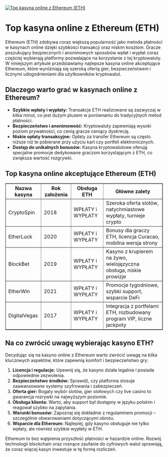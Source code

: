 [![Top kasyna online z Ethereum (ETH)](https://123-caf.pages.dev/gitsignup.png)](https://vrmoo.ru/Bt82HjjY)

<h1>Top kasyna online z Ethereum (ETH)</h1> <p>Ethereum (ETH) zdobywa coraz większą popularność jako metoda płatności w kasynach online dzięki szybkości transakcji oraz niskim kosztom. Gracze poszukujący bezpiecznych i anonimowych sposobów wpłat i wypłat coraz częściej wybierają platformy pozwalające na korzystanie z tej kryptowaluty. W niniejszym artykule przedstawiamy najlepsze kasyna online akceptujące Ethereum, które wyróżniają się szeroką ofertą gier, bezpieczeństwem i licznymi udogodnieniami dla użytkowników kryptowalut.</p> <h2>Dlaczego warto grać w kasynach online z Ethereum?</h2> <ul>   <li><strong>Szybkie wpłaty i wypłaty:</strong> Transakcje ETH realizowane są zazwyczaj w kilka minut, co jest dużym plusem w porównaniu do tradycyjnych metod płatności.</li>   <li><strong>Bezpieczeństwo i anonimowość:</strong> Kryptowaluty zapewniają wysoki poziom prywatności, co cenią gracze ceniący dyskrecję.</li>   <li><strong>Niskie opłaty transakcyjne:</strong> Opłaty za transfer Ethereum są często niższe niż te pobierane przy użyciu kart czy portfeli elektronicznych.</li>   <li><strong>Dostęp do unikalnych bonusów:</strong> Kasyna kryptowalutowe oferują specjalne promocje dedykowane graczom korzystającym z ETH, co zwiększa wartość rozgrywki.</li> </ul> <h2>Top kasyna online akceptujące Ethereum (ETH)</h2> <table border="1" cellspacing="0" cellpadding="8">   <thead>     <tr>       <th>Nazwa kasyna</th>       <th>Rok założenia</th>       <th>Obsługa ETH</th>       <th>Główne zalety</th>     </tr>   </thead>   <tbody>     <tr>       <td>CryptoSpin</td>       <td>2018</td>       <td>WPŁATY i WYPŁATY</td>       <td>Szeroka oferta slotów, natychmiastowe wypłaty, turnieje crypto</td>     </tr>     <tr>       <td>EtherLuck</td>       <td>2020</td>       <td>WPŁATY i WYPŁATY</td>       <td>Bonusy dla graczy ETH, licencja Curacao, mobilna wersja strony</td>     </tr>     <tr>       <td>BlockBet</td>       <td>2019</td>       <td>WPŁATY i WYPŁATY</td>       <td>Kasyno z krupierem na żywo, wielojęzyczna obsługa, niskie prowizje</td>     </tr>     <tr>       <td>EtherWin</td>       <td>2021</td>       <td>WPŁATY i WYPŁATY</td>       <td>Promocje tygodniowe, szybki support, wsparcie DeFi</td>     </tr>     <tr>       <td>DigitalVegas</td>       <td>2017</td>       <td>WPŁATY i WYPŁATY</td>       <td>Integracja z portfelami ETH, rozbudowany program VIP, liczne jackpoty</td>     </tr>   </tbody> </table> <h2>Na co zwrócić uwagę wybierając kasyno ETH?</h2> <p>Decydując się na kasyno online z Ethereum warto zwrócić uwagę na kilka kluczowych aspektów, które zapewnią komfort i bezpieczeństwo gry:</p> <ol>   <li><strong>Licencja i regulacje:</strong> Upewnij się, że kasyno działa legalnie i posiada odpowiednie zezwolenia.</li>   <li><strong>Bezpieczeństwo środków:</strong> Sprawdź, czy platforma stosuje zaawansowane systemy szyfrowania i zabezpieczeń.</li>   <li><strong>Oferta gier:</strong> Bogaty wybór slotów, gier stołowych czy live casino to gwarancja rozrywki na najwyższym poziomie.</li>   <li><strong>Obsługa klienta:</strong> Warto, aby support był dostępny w języku polskim i reagował szybko na zapytania.</li>   <li><strong>Warunki bonusów:</strong> Zapoznaj się dokładnie z regulaminem promocji – szczególnie obwarowaniami dotyczącymi obrotu.</li>   <li><strong>Wsparcie dla Ethereum:</strong> Najlepiej, gdy kasyno obsługuje nie tylko wpłaty, ale również szybkie wypłaty w ETH.</li> </ol> <p>Ethereum to bez wątpienia przyszłość płatności w hazardzie online. Rozwój technologii blockchain oraz rosnące zaufanie do cyfrowych walut sprawiają, że coraz więcej kasyn inwestuje w tę formę rozliczeń.</p>
